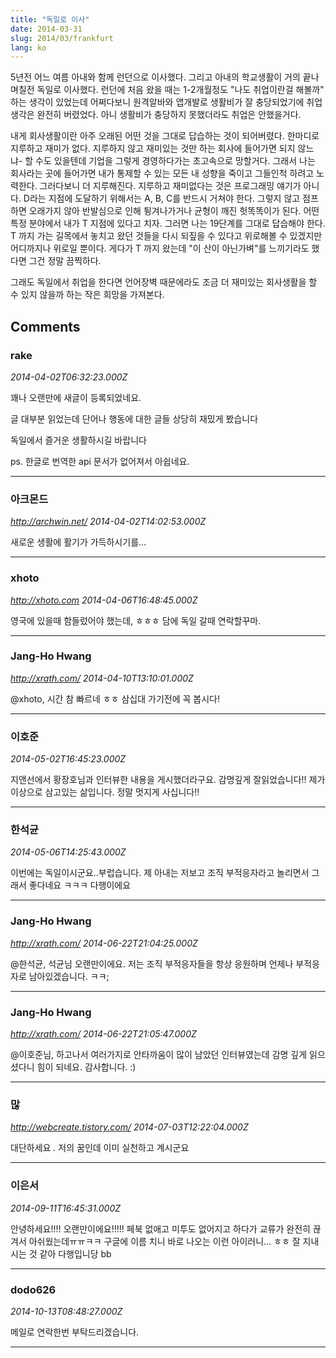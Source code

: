 ```yaml
---
title: "독일로 이사"
date: 2014-03-31
slug: 2014/03/frankfurt
lang: ko
---
```


5년전 어느 여름 아내와 함께 런던으로 이사했다. 그리고 아내의 학교생활이 거의 끝나 며칠전 독일로 이사했다. 런던에 처음 왔을 때는 1-2개월정도 "나도 취업이란걸 해볼까" 하는 생각이 있었는데 어쩌다보니 원격알바와 앱개발로 생활비가 잘 충당되었기에 취업 생각은 완전히 버렸었다. 아니 생활비가 충당하지 못했더라도 취업은 안했을거다.

내게 회사생활이란 아주 오래된 어떤 것을 그대로 답습하는 것이 되어버렸다. 한마디로 지루하고 재미가 없다. 지루하지 않고 재미있는 것만 하는 회사에 들어가면 되지 않느냐- 할 수도 있을텐데 기업을 그렇게 경영하다가는 초고속으로 망할거다. 그래서 나는 회사라는 곳에 들어가면 내가 통제할 수 있는 모든 내 성향을 죽이고 그들인척 하려고 노력한다. 그러다보니 더 지루해진다. 지루하고 재미없다는 것은 프로그래밍 얘기가 아니다. D라는 지점에 도달하기 위해서는 A, B, C를 반드시 거쳐야 한다. 그렇지 않고 점프하면 오래가지 않아 반발심으로 인해 튕겨나가거나 균형이 깨진 헛똑똑이가 된다. 어떤 특정 분야에서 내가 T 지점에 있다고 치자. 그러면 나는 19단계를 그대로 답습해야 한다. T 까지 가는 길목에서 놓치고 왔던 것들을 다시 되짚을 수 있다고 위로해볼 수 있겠지만 어디까지나 위로일 뿐이다. 게다가 T 까지 왔는데 "이 산이 아닌가벼"를 느끼기라도 했다면 그건 정말 끔찍하다.

그래도 독일에서 취업을 한다면 언어장벽 때문에라도 조금 더 재미있는 회사생활을 할 수 있지 않을까 하는 작은 희망을 가져본다.

## Comments

### rake
*2014-04-02T06:32:23.000Z*

꽤나 오랜만에 새글이 등록되었네요. 

글 대부분 읽었는데 단어나 행동에 대한 글들 상당히 재밌게 봤습니다

독일에서 즐거운 생활하시길 바랍니다

ps. 한글로 번역한 api 문서가 없어져서 아쉽네요.

---

### 아크몬드
*http://archwin.net/*
*2014-04-02T14:02:53.000Z*

새로운 생활에 활기가 가득하시기를...

---

### xhoto
*http://xhoto.com*
*2014-04-06T16:48:45.000Z*

영국에 있을때 함들렀어야 했는데, ㅎㅎㅎ
담에 독일 갈때 연락할꾸마.

---

### Jang-Ho Hwang
*http://xrath.com/*
*2014-04-10T13:10:01.000Z*

@xhoto, 시간 참 빠르네 ㅎㅎ 삼십대 가기전에 꼭 봅시다!

---

### 이호준
*2014-05-02T16:45:23.000Z*

지앤선에서 황장호님과 인터뷰한 내용을 게시했더라구요. 감명깊게 잘읽었습니다!! 제가 이상으로 삼고있는 삶입니다. 정말 멋지게 사십니다!!

---

### 한석균
*2014-05-06T14:25:43.000Z*

이번에는 독일이시군요..부럽습니다. 
제 아내는 저보고 조직 부적응자라고 놀리면서 그래서 좋다네요 ㅋㅋㅋ
다행이에요

---

### Jang-Ho Hwang
*http://xrath.com/*
*2014-06-22T21:04:25.000Z*

@한석균, 석균님 오랜만이에요. 저는 조직 부적응자들을 항상 응원하며 언제나 부적응자로 남아있겠습니다. ㅋㅋ;

---

### Jang-Ho Hwang
*http://xrath.com/*
*2014-06-22T21:05:47.000Z*

@이호준님, 하고나서 여러가지로 안타까움이 많이 남았던 인터뷰였는데 감명 깊게 읽으셨다니 힘이 되네요. 감사합니다. :)

---

### 많
*http://webcreate.tistory.com/*
*2014-07-03T12:22:04.000Z*

대단하세요 *.* 저의 꿈인데 
이미 실천하고 계시군요

---

### 이은서
*2014-09-11T16:45:31.000Z*

안녕하세요!!!! 오랜만이에요!!!!! 페북 없애고 미투도 없어지고 하다가 교류가 완전히 끊겨서 아쉬웠는데ㅠㅠㅋㅋ 구글에 이름 치니 바로 나오는 이런 아이러니... ㅎㅎ 잘 지내시는 것 같아 다행입니당 bb

---

### dodo626
*2014-10-13T08:48:27.000Z*

메일로 연락한번 부탁드리겠습니다.

---

